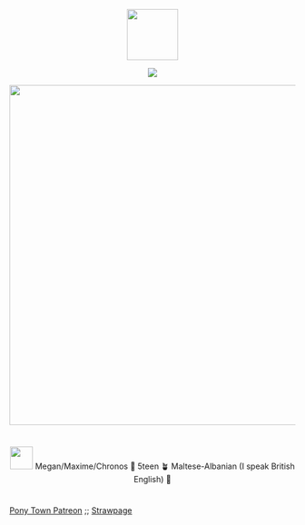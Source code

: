 <p align="center"> <img height="90" src="https://64.media.tumblr.com/0d3f8ff6585c3ea561e9f66eee420ad7/5599b727a717fc57-1c/s250x400/71e64b926a00b8dd7f7529d53167500347c9aeed.pnj"> </p>
<p align="center"> <img src=https://komarev.com/ghpvc/?username=tw1std&color=yellow&abbreviated=true&style=flat-square)> </p>
<p align="center"> <img width="600" src="https://github.com/user-attachments/assets/16fedd8d-2b18-4bab-82fb-e3920e452663"> </p>
<p align="center"> <img height="10" src="https://64.media.tumblr.com/5fc2f8fe9041fed09b54e8e57d3af928/5a7db7d22c9ce80f-e5/s1280x1920/ea2d52148e0902155690f6d91d34205f7a51a4e5.pnj"> 
</p>
<p align="center"> <img width="40" src="https://64.media.tumblr.com/99267511841e40347ba296560cd5fedd/314f430324192f08-fa/s400x600/d18bf1aa8f6700bb2a9f72a974c34aa5a9fd72cc.pnj"> Megan/Maxime/Chronos 🌻 5teen 🪴 Maltese-Albanian (I speak British English) 🌾
</p>
<p align="center"> <img height="10" src="https://64.media.tumblr.com/e0deaaa27bb948a83a809ac5f60d6427/0d945a21c01edd11-8c/s1280x1920/502c5fd508db4e4c509032fbcef60c94bcd5f89f.pnj">


[Pony Town Patreon](https://www.patreon.com/c/chronosrebirth/posts) ;; [Strawpage](wheehee-me.straw.page)
